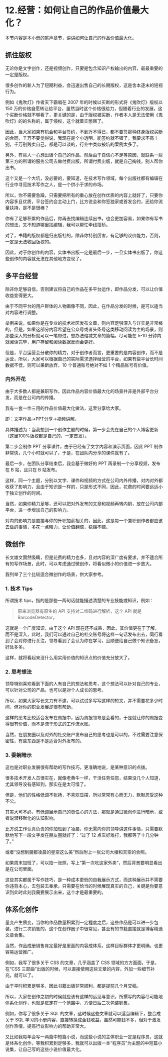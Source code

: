 # 12.经营：如何让自己的作品价值最大化？

本节内容是本小册的尾声章节，讲讲如何让自己的作品价值最大化。

## 抓住版权

无论你是文字创作，还是视频创作，只要是包含知识产权输出的内容，最最重要的一定是版权。

很多创作的新人为了短期利益，会迅速出售自己的长期版权，这是舍本逐末的短视行为。

例如《鬼吹灯》作者天下霸唱在 2007 年的时候以买断的形式将《鬼吹灯》版权以 150 万的价格自愿转让给平台，虽然当时这个价格很给力，但随着行业的发展，这个买断价格就不够看了，更关键的是，由于版权被买断，作者本人是无法使用《鬼吹灯》的的名称的，属于侵权，这个就着实憋屈了。

因此，当大家如果有机会和平台签约，不到万不得已，都不要签那种终身版权买断的合同，千万不要觉得说，我现在是个小透明，能签约就不错了，我要求不高！别，千万别贱卖自己，都是可以谈的，行业中类似被坑的案例太多了。

另外，有些人一心想出版个自己的作品，然后由于自信心不足等原因，就联系一些第三方的所谓的服务公司去做付费出版，所谓付费出版，就是自己掏钱，别人帮你出书。

这个又是一个大坑，没必要的，要知道，在技术写作领域，每个出版社都有编辑在行业中寻觅技术写作之人，是一个供小于求的市场。

所以，你不需要急躁，只需要把所有的重心放在创作优质的内容上就好了，只要你内容多且优质，平台签约会主动上门，比方说会和你签独家或首发合约，还给你流量扶持，是不是很棒？

你有了足够积累的作品后，你再去找编辑连续出书，也会更加容易，如果你有写书的想法，又不知道哪里找编辑，我可以帮忙牵线搭桥。

对了，书籍的版权都是归出版社的，除非你特别厉害，有足够的议价能力，否则，一定是无法收回版权的。

因此，对于你创作的内容，实体书出版一定是最后一步，一旦实体书出版了，你这些创作的内容就无法在其他地方变现了。

## 多平台经营

除非你足够自信，否则建议将自己的作品在多平台运作，即作品分发，可以让价值收益变得更大。

由于不同平台的用户群体的人物画像不同，因此，在作品分发的时候，是可以适当对内容进行调整。

举例来说，如果你是在专业的技术社区发布文章，则内容足够深入与详实是非常棒的，但是，如果这部分内容希望在公众号或者头条号这类移动阅读为主的场景，则那些深入的分析就可以一笔带过，想办法缩减文章的篇幅，尽可能在 5-10 分钟内就阅读完毕，用户存留和阅读数据反而会更好。

但是，平台运营会分散你的精力，对于创作者而言，更重要的是内容创作，而不是运营，所以，大家可以根据自己的实际需求选择经营的平台，如果有些平台长时间数据不佳，则可以果断放弃，10 个普通账号绝对不如 1 个精品账号有价值。

### 内外开花

由于大多数人都是兼职写作，因此作品内容价值最大化的场景并非是外部平台分发，而是在公司内的传播。

我有一套一作三用的作品价值最大化做法，这里分享给大家。

即：文字作品→PPT分享→视频讲解。

具体描述为：当我想到一个创作主题的时候，第一步会先在自己的个人博客更新（这里100%版权都是自己的，一定首发）。

第二步会制作 PPT 分享课件，由于已经有了文字内容和演示页面，因此 PPT 制作非常快，几个小时就可以了，于是，在团队内分享的课件就有了。

最后一步，在团队分享结束后，我会基于做好的 PPT 再录制一个分享视频，发布在 B 站，且只在 B 站发布。

这样，同一个主题，分别以文字、课件和视频的方式在公司内外传播，对内对外都收获了影响力，且由于知识是一样的，只是形式不同，因此，花费的时间要远远小于独立创作的时间。

当然，如果你精力足够，还可以把对外发布的文章和视频再转内销，放在公司内部平台，进一步增加自己的影响力。

对内的影响力是直接与你的升职加薪相关的，因此，这是每一个兼职创作者都应该去做的事情，多花一点精力，让价值翻倍，稳赚不赔。

## 微创作

长文雄文固然吸睛，但是花费的精力也多，且对内容的深广度有要求，并不适合所有的写作场景，此时，可以考虑通过微创作，将看似微小的价值进一步放大。

我列举了三个比较适合微创作的场景，供大家参考。

### 1. 技术 Tips

所谓技术 tips，指的是那些一两句话就能描述清楚的专业技能或知识，例如：

> 原来浏览器有原生的 API 支持对二维码进行解析，这个 API 就是 BarcodeDetector。

这就是一个广度知识，由于这个 API 现在还不成熟，因此，其价值更在于了解，而不是深入，此时，我们可以通过自己的社交账号将这样一句话发布出去，同行看到了会对你进行关注，领导看到了会认为你在学习，且顺便给自己做个知识备忘，好处多多。

这样，就将看起来没什么用实用价值的知识点的价值充分放大了。

### 2. 思考想法

领导特别喜欢看到下面的人有自己的想法和思考，这个想法可以针对自己的专业，可以针对公司的产品，也可以是对个人成长的思考。

所以，如果大家写长文力有不逮，可以试试多写写这样的短文，并不需要花多少时间，但对你的职业发展却很有帮助。

这样的思考比较适合发布在周报中，因为周报领导是会看的，于是就让你的周报变得很有价值，而不是流于形式的工作流水账。

当然，在朋友圈以及对外的社交账户发布自己的思考也是可以的，不过需要注意保密性，有些东西是不是适合对外发布的。

### 3. 委婉暗示

这也是对职业发展很有帮助的写作技巧，更准确地说，是某种意识的点拨。

很多技术开发人员很实在，就像老黄牛一样，干活任劳任怨，结果没几个人知道，尤其领导没有感知到，那实在是太可惜了。

但是，他们的性格低调不张扬，不喜欢显摆，所以常常有心而无力，默默忍受这种不公。

其实大可不必，有低调展示自己的责任心的方法，那就是通过微创作进行暗示，或者说潜移默化的认知影响。

比方说工作认真负责的你加班到了凌晨，你无需向你的领导讲这件事情，只需要默默地写下一段文字发在朋友圈就好了：“过了 12 点车好难打，我都等了十几分钟了。”

或者“没想到魔都凌晨的星空这么美”然后附上一张公司大楼和天空的合照。

如果周末加班了，可以拍一张照，写上“第一次吃这家外卖”，然后背景要明显看出是在公司里面。

这些其实都属于写作技巧，是一种成本更低的自我展示方式，而这种展示并不需要你违背本心，去包装去奉承，只需要在恰当的时候展现真实的自己，关键是你要意识到此时此刻我需要展示出来，这个才是最重要的。

## 体系化创作

量变产生质变，当你的作品数量积累到一定程度之后，这些作品是可以进一步包装，进行二次销售的，这个在创作圈子中很常见，甚至有的书籍直接就是博客精选文章合集。

当然，作品成册销售肯定最好是里面的内容成体系，这样目标群体才更明确，也更容易运营推广。

例如，我写了很多关于 CSS 的文章，几乎涵盖了 CSS 领域的方方面面，于是，在“CSS 三部曲”出版的时候，可以直接使用这些文章的内容，外加一些细节补充，就可以了。

由于平时积累足够多，因此书籍出版非常顺利，都是提前几个月交稿。

所以，大家在创作之初的时候就应该有这样的远见与意识，所撰写的内容尽可能地体系化创作，也就是框定在一个范围中，方便日后二次包装销售。

例如，你写了很多关于 SQL 的文章，这时候这些文章就可以适当编辑下，整合成关于 SQL 学习的小册内容，直接转换成金钱收益，虽然可能钱不多，但对于激发创作热情，提高行业影响力的帮助非常大。

又比如我每年会写一两篇中短篇小说，而这些小说的主体职业一定是程序员，这就是体系化创作，等我积累到足够多，我就可以出版一本“程序员”为主题的中短篇小说集，让自己写的这些小说价值最大化。

##